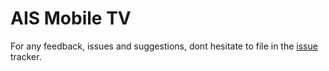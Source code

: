 # AIS Mobile TV

For any feedback, issues and suggestions, dont hesitate to file in the [issue][1] tracker.


[1]: https://github.com/SingtelSingapore/AisMobileTv/issues
